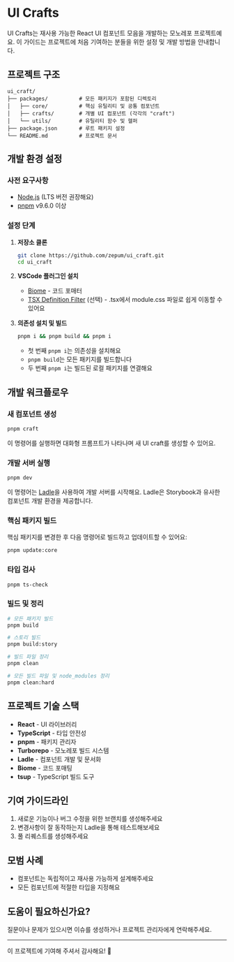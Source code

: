 # UI Crafts

UI Crafts는 재사용 가능한 React UI 컴포넌트 모음을 개발하는 모노레포 프로젝트예요. 이 가이드는 프로젝트에 처음 기여하는 분들을 위한 설정 및 개발 방법을 안내합니다.

## 프로젝트 구조

```
ui_craft/
├── packages/          # 모든 패키지가 포함된 디렉토리
│   ├── core/          # 핵심 유틸리티 및 공통 컴포넌트
│   ├── crafts/        # 개별 UI 컴포넌트 (각각의 "craft")
│   └── utils/         # 유틸리티 함수 및 헬퍼
├── package.json       # 루트 패키지 설정
└── README.md          # 프로젝트 문서
```

## 개발 환경 설정

### 사전 요구사항

- [Node.js](https://nodejs.org/) (LTS 버전 권장해요)
- [pnpm](https://pnpm.io/) v9.6.0 이상

### 설정 단계

1. **저장소 클론**
   ```bash
   git clone https://github.com/zepum/ui_craft.git
   cd ui_craft
   ```

2. **VSCode 플러그인 설치**
   - [Biome](https://marketplace.visualstudio.com/items?itemName=biomejs.biome) - 코드 포매터
   - [TSX Definition Filter](https://marketplace.visualstudio.com/items?itemName=RoyalMist.tsx-definition-filter) (선택) - .tsx에서 module.css 파일로 쉽게 이동할 수 있어요

3. **의존성 설치 및 빌드**
   ```bash
   pnpm i && pnpm build && pnpm i
   ```
   - 첫 번째 `pnpm i`는 의존성을 설치해요
   - `pnpm build`는 모든 패키지를 빌드합니다
   - 두 번째 `pnpm i`는 빌드된 로컬 패키지를 연결해요

## 개발 워크플로우

### 새 컴포넌트 생성

```bash
pnpm craft
```
이 명령어를 실행하면 대화형 프롬프트가 나타나며 새 UI craft를 생성할 수 있어요.

### 개발 서버 실행

```bash
pnpm dev
```
이 명령어는 [Ladle](https://ladle.dev/)을 사용하여 개발 서버를 시작해요. Ladle은 Storybook과 유사한 컴포넌트 개발 환경을 제공합니다.

### 핵심 패키지 빌드

핵심 패키지를 변경한 후 다음 명령어로 빌드하고 업데이트할 수 있어요:
```bash
pnpm update:core
```

### 타입 검사

```bash
pnpm ts-check
```

### 빌드 및 정리

```bash
# 모든 패키지 빌드
pnpm build

# 스토리 빌드
pnpm build:story

# 빌드 파일 정리
pnpm clean

# 모든 빌드 파일 및 node_modules 정리
pnpm clean:hard
```

## 프로젝트 기술 스택

- **React** - UI 라이브러리
- **TypeScript** - 타입 안전성
- **pnpm** - 패키지 관리자
- **Turborepo** - 모노레포 빌드 시스템
- **Ladle** - 컴포넌트 개발 및 문서화
- **Biome** - 코드 포매팅
- **tsup** - TypeScript 빌드 도구

## 기여 가이드라인

1. 새로운 기능이나 버그 수정을 위한 브랜치를 생성해주세요
2. 변경사항이 잘 동작하는지 Ladle을 통해 테스트해보세요
3. 풀 리퀘스트를 생성해주세요

## 모범 사례

- 컴포넌트는 독립적이고 재사용 가능하게 설계해주세요
- 모든 컴포넌트에 적절한 타입을 지정해요

## 도움이 필요하신가요?

질문이나 문제가 있으시면 이슈를 생성하거나 프로젝트 관리자에게 연락해주세요.

---

이 프로젝트에 기여해 주셔서 감사해요! 🎉
